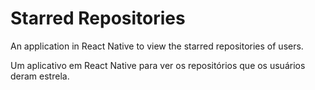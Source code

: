 # Starred Repositories
An application in React Native to view the starred repositories of users.

Um aplicativo em React Native para ver os repositórios que os usuários deram estrela.
